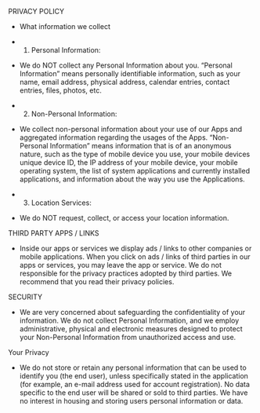 PRIVACY POLICY
- ​What information we collect

- 1. Personal Information:

- We do NOT collect any Personal Information about you. “Personal Information” means personally identifiable information, such as your name, email address, physical address, calendar entries, contact entries, files, photos, etc.

- 2. Non-Personal Information:

- We collect non-personal information about your use of our Apps and aggregated information regarding the usages of the Apps. “Non-Personal Information” means information that is of an anonymous nature, such as the type of mobile device you use, your mobile devices unique device ID, the IP address of your mobile device, your mobile operating system, the list of system applications and currently installed applications, and information about the way you use the Applications.

- 3. Location Services:

- We do NOT request, collect, or access your location information.

THIRD PARTY APPS / LINKS
- Inside our apps or services we display ads / links to other companies or mobile applications. When you click on ads / links of third parties in our apps or services, you may leave the app or service. We do not responsible for the privacy practices adopted by third parties. We recommend that you read their privacy policies.

SECURITY
- We are very concerned about safeguarding the confidentiality of your information. We do not collect Personal Information, and we employ administrative, physical and electronic measures designed to protect your Non-Personal Information from unauthorized access and use.

Your Privacy
- We do not store or retain any personal information that can be used to identify you (the end user), unless specifically stated in the application (for example, an e-mail address used for account registration). No data specific to the end user will be shared or sold to third parties. We have no interest in housing and storing users personal information or data.